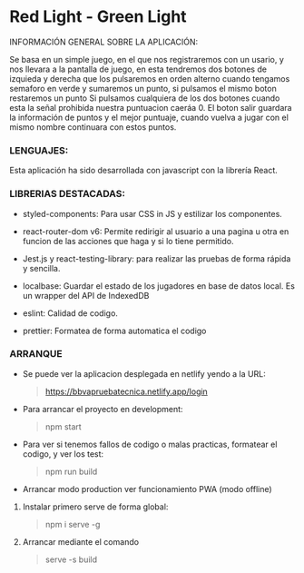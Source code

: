 # Red Light - Green Light

INFORMACIÓN GENERAL SOBRE LA APLICACIÓN:

Se basa en un simple juego, en el que nos registraremos con un usario, y nos llevara a la pantalla de juego, en esta tendremos dos botones de izquieda y derecha que los pulsaremos en orden alterno cuando tengamos semaforo en verde y sumaremos un punto, si pulsamos el mismo boton restaremos un punto
Si pulsamos cualquiera de los dos botones cuando esta la señal prohibida nuestra puntuacion caeráa 0.
El boton salir guardara la información de puntos y el mejor puntuaje, cuando vuelva a jugar con el mismo nombre continuara con estos puntos.

### LENGUAJES:

Esta aplicación ha sido desarrollada con javascript con la librería React.

### LIBRERIAS DESTACADAS:

- styled-components: Para usar CSS in JS y estilizar los componentes.
- react-router-dom v6: Permite redirigir al usuario a una pagina u otra en funcion de las acciones que haga y si lo tiene permitido.

- Jest.js y react-testing-library: para realizar las pruebas de forma rápida y sencilla.

- localbase: Guardar el estado de los jugadores en base de datos local. Es un wrapper del API de IndexedDB
- eslint: Calidad de codigo.
- prettier: Formatea de forma automatica el codigo

### ARRANQUE

- Se puede ver la aplicacion desplegada en netlify yendo a la URL:
 
  > https://bbvapruebatecnica.netlify.app/login

- Para arrancar el proyecto en development:

  > npm start

- Para ver si tenemos fallos de codigo o malas practicas, formatear el codigo, y ver los test:

  > npm run build

- Arrancar modo production ver funcionamiento PWA (modo offline)

1. Instalar primero serve de forma global:

   > npm i serve -g

2. Arrancar mediante el comando

   > serve -s build
